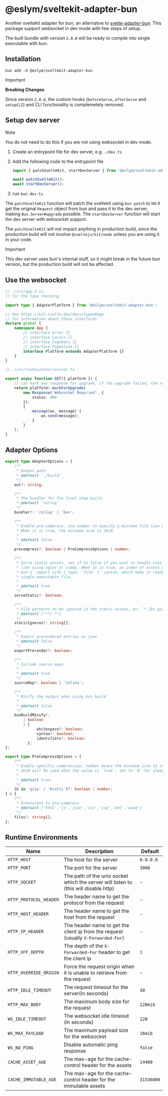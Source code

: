 # @eslym/sveltekit-adapter-bun

Another sveltekit adapter for bun, an alternative to [svelte-adapter-bun](https://github.com/gornostay25/svelte-adapter-bun). This package support websocket in dev mode with few steps of setup.

The built bundle with version `2.0.0` will be ready to compile into single executable with bun.

## Installation

```shell
bun add -d @eslym/sveltekit-adapter-bun
```

> [!IMPORTANT]  
> **Breaking Changes**
>
> Since version `2.0.0`, the custom hooks (`beforeServe`, `afterServe` and `setupCLI`) and CLI functionality is complemetely removed.

## Setup dev server

> [!NOTE]  
> You do not need to do this if you are not using websocket in dev mode.

1. Create an entrypoint file for dev server, e.g. `./dev.ts`
2. Add the following code to the entrypoint file

    ```typescript
    import { patchSvelteKit, startDevServer } from '@eslym/sveltekit-adapter-bun';

    await patchSvelteKit();
    await startDevServer();
    ```

3. run `bun dev.ts`

The `patchSvelteKit` function will patch the sveltekit using `bun patch` to let it get the original `Request` object from bun and pass it to the dev server, making `Bun.Server#upgrade` possible. The `startDevServer` function will start the dev server with websocket support.

The `patchSvelteKit` will not impact anything in production build, since the production build will not involve `@sveltejs/kit/node` unless you are using it in your code.

> [!IMPORTANT]
> This dev server uses bun's internal stuff, so it might break in the future bun version, but the
> production build will not be affected.

## Use the websocket

```typescript
// ./src/app.d.ts
// for the type checking

import type { AdapterPlatform } from '@eslym/sveltekit-adapter-bun';

// See https://kit.svelte.dev/docs/types#app
// for information about these interfaces
declare global {
    namespace App {
        // interface Error {}
        // interface Locals {}
        // interface PageData {}
        // interface PageState {}
        interface Platform extends AdapterPlatform {}
    }
}
```

```typescript
// ./src/routes/echo/+server.ts

export async function GET({ platform }) {
    // can mark any response for upgrade, if the upgrade failed, the response will be sent as is
    return platform!.markForUpgrade(
        new Response('Websocket Requried', {
            status: 400
        }),
        {
            message(ws, message) {
                ws.send(message);
            }
        }
    );
}
```

## Adapter Options

```typescript
export type AdapterOptions = {
    /**
     * Output path
     * @default './build'
     */
    out?: string;

    /**
     * The bundler for the final step build.
     * @default 'rollup'
     */
    bundler?: 'rollup' | 'bun';

    /**
     * Enable pre-compress, use number to specify a minimum file size which will be compressed.
     * When it is true, the minimum size is 1KiB.
     *
     * @default false
     */
    precompress?: boolean | PreCompressOptions | number;

    /**
     * Serve static assets, set if to false if you want to handle static assets yourself
     * like using nginx or caddy. When it is true, an index of assets will build with
     * bun's `import with { type: 'file' }` syntax, which make it ready to bundle into
     * single executable file.
     *
     * @default true
     */
    serveStatic?: boolean;

    /**
     * File patterns to be ignored in the static assets, ex: `*.{br,gz}`
     * @default ["**​/.*"]
     */
    staticIgnores?: string[];

    /**
     * Export prerendered entries as json
     * @default false
     */
    exportPrerender?: boolean;

    /**
     * Include source maps
     *
     * @default true
     */
    sourceMap?: boolean | 'inline';

    /**
     * Minify the output when using bun build
     *
     * @default false
     */
    bunBuildMinify?:
        | boolean
        | {
              whitespace?: boolean;
              syntax?: boolean;
              identifiers?: boolean;
          };
};

export type PreCompressOptions = {
    /**
     * Enable specific compression, number means the minimum size to compress.
     * 1KiB will be used when the value is `true`, set to `0` for always compress.
     *
     * @default true;
     */
    [k in 'gzip' | 'brotli']?: boolean | number;
} & {
    /**
     * Extensions to pre-compress
     * @default ['html','js','json','css','svg','xml','wasm']
     */
    files?: string[];
};
```

## Runtime Environments

| Name                   | Description                                                                          | Default    |
| ---------------------- | ------------------------------------------------------------------------------------ | ---------- |
| `HTTP_HOST`            | The host for the server                                                              | `0.0.0.0`  |
| `HTTP_PORT`            | The port for the server                                                              | `3000`     |
| `HTTP_SOCKET`          | The path of the unix socket which the server will listen to (this will disable http) | -          |
| `HTTP_PROTOCOL_HEADER` | The header name to get the protocol from the request                                 | -          |
| `HTTP_HOST_HEADER`     | The header name to get the host from the request                                     | -          |
| `HTTP_IP_HEADER`       | The header name to get the client ip from the request (usually `X-Forwarded-For`)    | -          |
| `HTTP_XFF_DEPTH`       | The depth of the `X-Forwarded-For` header to get the client ip                       | `1`        |
| `HTTP_OVERRIDE_ORIGIN` | Force the request origin when it is unable to retrieve from the request              | -          |
| `HTTP_IDLE_TIMEOUT`    | The request timeout for the server(in seconds)                                       | `30`       |
| `HTTP_MAX_BODY`        | The maximum body size for the request                                                | `128mib`   |
| `WS_IDLE_TIMEOUT`      | The websocket idle timeout (in seconds)                                              | `120`      |
| `WS_MAX_PAYLOAD`       | The maximum payload size for the websocket                                           | `16mib`    |
| `WS_NO_PING`           | Disable automatic ping response                                                      | `false`    |
| `CACHE_ASSET_AGE`      | The max-age for the cache-control header for the assets                              | `14400`    |
| `CACHE_IMMUTABLE_AGE`  | The max-age for the cache-control header for the immutable assets                    | `31536000` |
